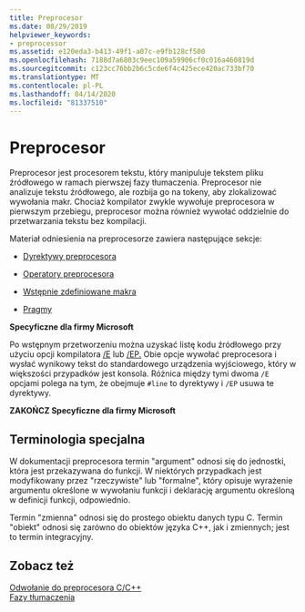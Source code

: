 ```yaml
---
title: Preprocesor
ms.date: 08/29/2019
helpviewer_keywords:
- preprocessor
ms.assetid: e120eda3-b413-49f1-a07c-e9fb128cf500
ms.openlocfilehash: 7188d7a6803c9eec109a59906cf0c016a460819d
ms.sourcegitcommit: c123cc76bb2b6c5cde6f4c425ece420ac733bf70
ms.translationtype: MT
ms.contentlocale: pl-PL
ms.lasthandoff: 04/14/2020
ms.locfileid: "81337510"
---
```

# <a name="preprocessor"></a>Preprocesor

Preprocesor jest procesorem tekstu, który manipuluje tekstem pliku źródłowego w ramach pierwszej fazy tłumaczenia. Preprocesor nie analizuje tekstu źródłowego, ale rozbija go na tokeny, aby zlokalizować wywołania makr. Chociaż kompilator zwykle wywołuje preprocesora w pierwszym przebiegu, preprocesor można również wywołać oddzielnie do przetwarzania tekstu bez kompilacji.

Materiał odniesienia na preprocesorze zawiera następujące sekcje:

- [Dyrektywy preprocesora](../preprocessor/preprocessor-directives.md)

- [Operatory preprocesora](../preprocessor/preprocessor-operators.md)

- [Wstępnie zdefiniowane makra](../preprocessor/predefined-macros.md)

- [Pragmy](../preprocessor/pragma-directives-and-the-pragma-keyword.md)

**Specyficzne dla firmy Microsoft**

Po wstępnym przetworzeniu można uzyskać listę kodu źródłowego przy użyciu opcji kompilatora [/E](../build/reference/e-preprocess-to-stdout.md) lub [/EP.](../build/reference/ep-preprocess-to-stdout-without-hash-line-directives.md) Obie opcje wywołać preprocesora i wysłać wynikowy tekst do standardowego urządzenia wyjściowego, który w większości przypadków jest konsola. Różnica między tymi dwoma `/E` opcjami polega na tym, że obejmuje `#line` to dyrektywy i `/EP` usuwa te dyrektywy.

**ZAKOŃCZ Specyficzne dla firmy Microsoft**

## <a name="special-terminology"></a><a name="_predir_special_terminology"></a>Terminologia specjalna

W dokumentacji preprocesora termin "argument" odnosi się do jednostki, która jest przekazywana do funkcji. W niektórych przypadkach jest modyfikowany przez "rzeczywiste" lub "formalne", który opisuje wyrażenie argumentu określone w wywołaniu funkcji i deklarację argumentu określoną w definicji funkcji, odpowiednio.

Termin "zmienna" odnosi się do prostego obiektu danych typu C. Termin "obiekt" odnosi się zarówno do obiektów języka C++, jak i zmiennych; jest to termin integracyjny.

## <a name="see-also"></a>Zobacz też

[Odwołanie do preprocesora C/C++](../preprocessor/c-cpp-preprocessor-reference.md)\
[Fazy tłumaczenia](../preprocessor/phases-of-translation.md)
